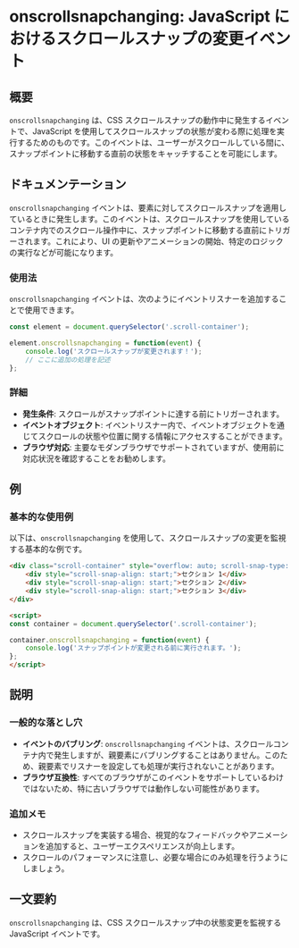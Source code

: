 <!--
Meta Description: # onscrollsnapchanging: JavaScript におけるスクロールスナップの変更イベント ## 概要 `onscrollsnapchanging` は、CSS スクロールスナップの動作中に発生するイベントで、JavaScript を使用してスクロールスナップの状態が変わる際に処...
Meta Keywords: onscrollsnapchanging, div, scroll, container, javascript
-->

# onscrollsnapchanging: JavaScript におけるスクロールスナップの変更イベント

## 概要
`onscrollsnapchanging` は、CSS スクロールスナップの動作中に発生するイベントで、JavaScript を使用してスクロールスナップの状態が変わる際に処理を実行するためのものです。このイベントは、ユーザーがスクロールしている間に、スナップポイントに移動する直前の状態をキャッチすることを可能にします。

## ドキュメンテーション
`onscrollsnapchanging` イベントは、要素に対してスクロールスナップを適用しているときに発生します。このイベントは、スクロールスナップを使用しているコンテナ内でのスクロール操作中に、スナップポイントに移動する直前にトリガーされます。これにより、UI の更新やアニメーションの開始、特定のロジックの実行などが可能になります。

### 使用法
`onscrollsnapchanging` イベントは、次のようにイベントリスナーを追加することで使用できます。

```javascript
const element = document.querySelector('.scroll-container');

element.onscrollsnapchanging = function(event) {
    console.log('スクロールスナップが変更されます！');
    // ここに追加の処理を記述
};
```

### 詳細
- **発生条件**: スクロールがスナップポイントに達する前にトリガーされます。
- **イベントオブジェクト**: イベントリスナー内で、イベントオブジェクトを通じてスクロールの状態や位置に関する情報にアクセスすることができます。
- **ブラウザ対応**: 主要なモダンブラウザでサポートされていますが、使用前に対応状況を確認することをお勧めします。

## 例
### 基本的な使用例
以下は、`onscrollsnapchanging` を使用して、スクロールスナップの変更を監視する基本的な例です。

```html
<div class="scroll-container" style="overflow: auto; scroll-snap-type: y mandatory;">
    <div style="scroll-snap-align: start;">セクション 1</div>
    <div style="scroll-snap-align: start;">セクション 2</div>
    <div style="scroll-snap-align: start;">セクション 3</div>
</div>

<script>
const container = document.querySelector('.scroll-container');

container.onscrollsnapchanging = function(event) {
    console.log('スナップポイントが変更される前に実行されます。');
};
</script>
```

## 説明
### 一般的な落とし穴
- **イベントのバブリング**: `onscrollsnapchanging` イベントは、スクロールコンテナ内で発生しますが、親要素にバブリングすることはありません。このため、親要素でリスナーを設定しても処理が実行されないことがあります。
- **ブラウザ互換性**: すべてのブラウザがこのイベントをサポートしているわけではないため、特に古いブラウザでは動作しない可能性があります。

### 追加メモ
- スクロールスナップを実装する場合、視覚的なフィードバックやアニメーションを追加すると、ユーザーエクスペリエンスが向上します。
- スクロールのパフォーマンスに注意し、必要な場合にのみ処理を行うようにしましょう。

## 一文要約
`onscrollsnapchanging` は、CSS スクロールスナップ中の状態変更を監視する JavaScript イベントです。